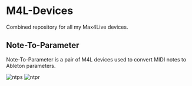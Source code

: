 # M4L-Devices

Combined repository for all my Max4Live devices.



## Note-To-Parameter

Note-To-Parameter is a pair of M4L devices used to convert MIDI notes to Ableton parameters. 

![ntps](https://user-images.githubusercontent.com/25403790/119383902-3a244700-bcc4-11eb-8e70-081ed50301e0.png)
![ntpr](https://user-images.githubusercontent.com/25403790/119383937-46100900-bcc4-11eb-8c76-7271373e3c56.png)

